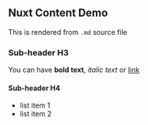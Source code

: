 ## Nuxt Content Demo
This is rendered from `.md` source file
### Sub-header H3
You can have **bold text**, _italic text_ or [link](www.google.com)
#### Sub-header H4
- list item 1
- list item 2
